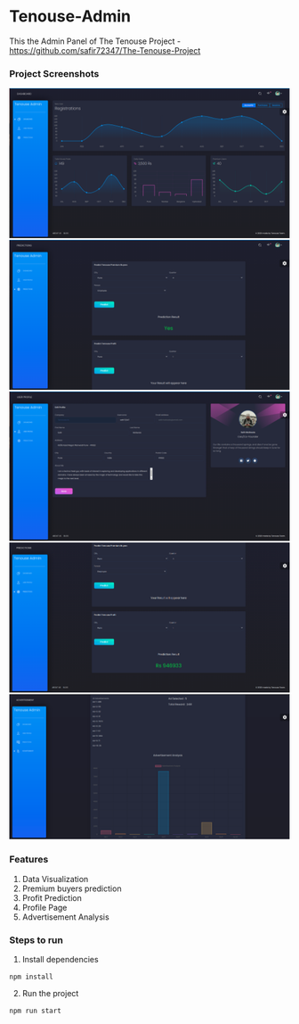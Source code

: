 # Tenouse-Admin
This the Admin Panel of The Tenouse Project - https://github.com/safir72347/The-Tenouse-Project

### Project Screenshots

<img src="https://github.com/safir72347/The-Tenouse-Project/blob/main/assets/screenshots/admin/AdminHome.png" />
<img src="https://github.com/safir72347/The-Tenouse-Project/blob/main/assets/screenshots/admin/AdminPremiumPrediction.png" />
<img src="https://github.com/safir72347/The-Tenouse-Project/blob/main/assets/screenshots/admin/AdminProfile.png" />
<img src="https://github.com/safir72347/The-Tenouse-Project/blob/main/assets/screenshots/admin/AdminProfitPrediction.png" />
<img src="https://github.com/safir72347/The-Tenouse-Project/blob/main/assets/screenshots/admin/AdvertisementAnalysis.png" />

### Features
1. Data Visualization
2. Premium buyers prediction
3. Profit Prediction
4. Profile Page
5. Advertisement Analysis

### Steps to run

1. Install dependencies
```
npm install
```

2. Run the project

```
npm run start
```

